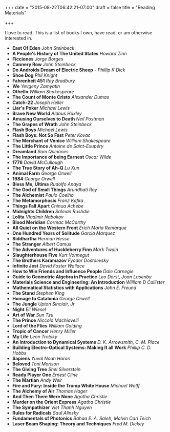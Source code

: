 +++
date = "2015-08-22T06:42:21-07:00"
draft = false
title = "Reading Materials"

+++

I love to read. This is a list of books I own, have read, or am otherwise interested in.

* **East Of Eden** *John Steinbeck*
* **A People's History of The United States** *Howard Zinn*
* **Ficciones**  *Jorge Borges*
* **Cannery Row** *John Steinbeck*
* **Do Androids Dream of Electric Sheep** - *Phillip K Dick*
* **Shoe Dog** *Phil Knight*
* **Fahrenheit 451** *Ray Bradbury*
* **We** *Yevgeny Zamyatin*
* **Othello** *William Shakespeare*
* **The Count of Monte Cristo** *Alexander Dumas*
* **Catch-22** *Joseph Heller*
* **Liar's Poker** *Michael Lewis*
* **Brave New World** *Aldous Huxley*
* **Amusing Ourselves to Death** *Neil Postman*
* **The Grapes of Wrath** *John Steinbeck*
* **Flash Boys** *Michael Lewis*
* **Flash Boys: Not So Fast** *Peter Kovac*
* **The Merchant of Venice** *William Shakespeare*
* **The Little Prince** *Antoine de Saint-Exupéry*
* **Dreamland** *Sam Quinones*
* **The Importance of being Earnest** *Oscar Wilde*
* **1776** *David McCullough*
* **The True Story of Ah-Q** *Lu Xun*
* **Animal Farm** *George Orwell*
* **1984** *George Orwell*
* **Bless Me, Ultima** *Rudolfo Anaya*
* **The God of Small Things** *Arundhati Roy*
* **The Alchemist** *Paulo Coelho*
* **The Metamorphosis** *Franz Kafka*
* **Things Fall Apart**  *Chinua Achebe*
* **Midnights Children**  *Salman Rushdie*
* **Lolita** *Vladimir Nabokov*
* **Blood Meridian**  *Cormac McCarthy* 
* **All Quiet on the Western Front**  *Erich Maria Remarque*
* **One Hundred Years of Solitude** *Garcia Marquez*
* **Siddhartha** *Herman Hesse*
* **The Stranger** *Albert Camus*
* **The Adventures of Huckleberry Finn** *Mark Twain*
* **Slaughterhouse Five** *Kurt Vonnegut*
* **The Brothers Karamazov** *Fyodor Dostoevsky*
* **Infinite Jest**  *David Foster Wallace*
* **How to Win Friends and Influence People** *Dale Carnegie*
* **Guide to Geometric Algebra in Practice** *Leo Dorst, Joan Lasenby*
* **Materials Science and Engineering: An Introduction** *William D Callister*
* **Mathematical Statistics with Applications** *John E. Freund*
* **The Stand** *Stephen King*
* **Homage to Catalonia** *George Orwell*
* **The Jungle** *Upton Sinclair, Jr*
* **Night** *Eli Wiesel*
* **Art of War** *Sun Tzu*
* **The Prince** *Niccolò Machiavelli*
* **Lord of the Flies** *William Golding*
* **Tropic of Cancer** *Henry Miller*
* **My Life** *Leon Trotsky*
* **An Introduction to Dynamical Systems** *D. K. Arrowsmith, C. M. Place*
* **Building Electro-Optical Systems: Making It all Work** *Phillip C. D. Hobbs*
* **Sapiens** *Yuval Noah Harari*
* **Beloved** *Toni Morison*
* **The Giving Tree** *Shel Silverstein*
* **Ready Player One** *Ernest Cline*
* **The Martian** *Andy Weir*
* **Fire and Fury: Inside the Trump White House** *Michael Wolff*
* **The Alchemy of Air** *Thomas Hager*
* **And Then There Were None** *Agatha Christie*
* **Murder on the Orient Express** *Agatha Christie*
* **The Sympathizer** *Viet Thanh Nguyen*
* **Rules for Radicals** *Saul Alinsky*
* **Fundamentals of Photonics** *Bahaa E. A. Saleh, Malvin Carl Teich*
* **Laser Beam Shaping: Theory and Techniques** *Fred M. Dickey*
